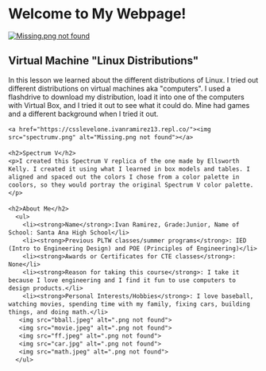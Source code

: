 <!DOCTYPE html>
<html>
  <head>
    <meta charset="utf-8">
    <meta name="viewport" content="width=device-width">
    <title>My Webpage</title>
    <link href="index.css" rel="stylesheet" type="text/css" />
    <link rel="preconnect" href="https://fonts.googleapis.com">
<link rel="preconnect" href="https://fonts.gstatic.com" crossorigin>
<link href="https://fonts.googleapis.com/css2?family=Dancing+Script&display=swap" rel="stylesheet">
 </head>
  <body> 
    <h1>Welcome to My Webpage!</h1>

<a href="https://distrowatch.com/table.php?distribution=lite"><img src="linux.png" alt="Missing.png not found"></a>

<h2>Virtual Machine "Linux Distributions"</h2>
<p>In this lesson we learned about the different distributions of Linux. I tried out different distributions on virtual machines aka "computers". I used a flashdrive to download my distribution, load it into one of the computers with Virtual Box, and I tried it out to see what it could do. Mine had games and a different background when I tried it out.</p>

    <a href="https://csslevelone.ivanramirez13.repl.co/"><img src="spectrumv.png" alt="Missing.png not found"></a>

    <h2>Spectrum V</h2>
    <p>I created this Spectrum V replica of the one made by Ellsworth Kelly. I created it using what I learned in box models and tables. I aligned and spaced out the colors I chose from a color palette in coolors, so they would portray the original Spectrum V color palette.</p>

    <h2>About Me</h2>
      <ul> 
        <li><strong>Name</strong>:Ivan Ramirez, Grade:Junior, Name of School: Santa Ana High School</li>
        <li><strong>Previous PLTW classes/summer programs</strong>: IED (Intro to Engineering Design) and POE (Principles of Engineering)</li>
        <li><strong>Awards or Certificates for CTE classes</strong>: None</li>
        <li><strong>Reason for taking this course</strong>: I take it because I love engineering and I find it fun to use computers to design products.</li>
        <li><strong>Personal Interests/Hobbies</strong>: I love baseball, watching movies, spending time with my family, fixing cars, building things, and doing math.</li>
       <img src="bball.jpeg" alt=".png not found">
       <img src="movie.jpeg" alt=".png not found">
       <img src="ff.jpeg" alt=".png not found">
       <img src="car.jpg" alt=".png not found">
       <img src="math.jpeg" alt=".png not found">
      </ul>
       
  </body>
</html>
